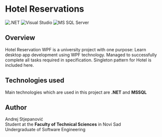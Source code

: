 # Hotel Reservations
![.NET](https://img.shields.io/badge/.NET-512BD4?logo=.net&logoColor=white)
![Visual Studio](https://img.shields.io/badge/Visual%20Studio-5C2D91?logo=visual-studio&logoColor=white)
![MS SQL Server](https://img.shields.io/badge/Microsoft%20SQL%20Server-CC2927?logo=microsoft-sql-server&logoColor=white)

## Overview
Hotel Reservation WPF is a university project with one purpose: Learn desktop app development using WPF technology. Managed to successfully complete all tasks required in specification. Singleton pattern for Hotel is included here.

## Technologies used
Main technologies which are used in this project are **.NET** and **MSSQL**

## Author
Andrej Stjepanović  
Student at the **Faculty of Technical Sciences** in Novi Sad  
Undergraduate of Software Engineering
